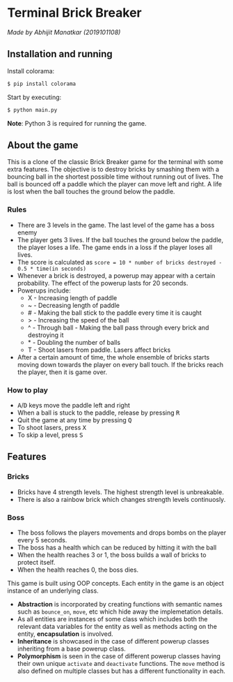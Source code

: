 # Terminal Brick Breaker

<i>Made by Abhijit Manatkar (2019101108)</i>

## Installation and running

Install colorama:

```bash
$ pip install colorama
```

Start by executing:

```bash
$ python main.py
```

<b>Note</b>: Python 3 is required for running the game.

## About the game

This is a clone of the classic Brick Breaker game for the terminal with some extra features.
The objective is to destroy bricks by smashing them with a bouncing ball in the shortest possible time without running out of lives. The ball is bounced off a paddle which the player can move left and right. A life is lost when the ball touches the ground below the paddle.

### Rules

- There are 3 levels in the game. The last level of the game has a boss enemy
- The player gets 3 lives. If the ball touches the ground below the paddle, the player loses a life. The game ends in a loss if the player loses all lives.
- The score is calculated as
  `score = 10 * number of bricks destroyed - 0.5 * time(in seconds)`
- Whenever a brick is destroyed, a powerup may appear with a certain probability. The effect of the powerup lasts for 20 seconds.
- Powerups include:
  - X - Increasing length of paddle
  - ~ - Decreasing length of paddle
  - \# - Making the ball stick to the paddle every time it is caught
  - \> - Increasing the speed of the ball
  - ^ - Through ball - Making the ball pass through every brick and destroying it
  - \* - Doubling the number of balls
  - T - Shoot lasers from paddle. Lasers affect bricks
- After a certain amount of time, the whole ensemble of bricks starts moving down towards the player on every ball touch. If the bricks reach the player, then it is game over.

### How to play

- <kbd>A</kbd>/<kbd>D</kbd> keys move the paddle left and right
- When a ball is stuck to the paddle, release by pressing <kbd>R</kbd>
- Quit the game at any time by pressing <kbd>Q</kbd>
- To shoot lasers, press <kbd>X</kbd>
- To skip a level, press <kbd>S</kbd>

## Features

### Bricks

- Bricks have 4 strength levels. The highest strength level is unbreakable.
- There is also a rainbow brick which changes strength levels continuosly.

### Boss

- The boss follows the players movements and drops bombs on the player every 5 seconds.
- The boss has a health which can be reduced by hitting it with the ball
- When the health reaches 3 or 1, the boss builds a wall of bricks to protect itself.
- When the health reaches 0, the boss dies.

This game is built using OOP concepts. Each entity in the game is an object instance of an underlying class.

- <b>Abstraction</b> is incorporated by creating functions with semantic names such as `bounce_on`, `move`, etc which hide away the implemetation details.
- As all entities are instances of some class which includes both the relevant data variables for the entity as well as methods acting on the entity, <b>encapsulation</b> is involved.
- <b>Inheritance</b> is showcased in the case of different powerup classes inheriting from a base powerup class.
- <b>Polymorphism</b> is seen in the case of different powerup classes having their own unique `activate` and `deactivate` functions. The `move` method is also defined on multiple classes but has a different functionality in each.
